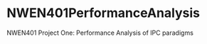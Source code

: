 NWEN401PerformanceAnalysis
==========================

NWEN401 Project One: Performance Analysis of IPC paradigms 
